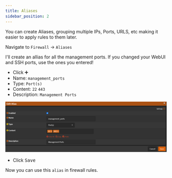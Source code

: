 ```yaml
---
title: Aliases
sidebar_position: 2
---
```


You can create Aliases, grouping multiple IPs, Ports, URLS, etc
making it easier to apply rules to them later.

Navigate to `Firewall` -> `Aliases`

I'll create an allias for all the management ports.
If you changed your WebUI and SSH ports, use the ones you entered!

- Click <kbd>➕</kbd>
- Name: `management_ports`
- Type: `Port(s)`
- Content: `22` `443`
- Description: `Management Ports`

![alias-ports](./img/alias-ports.png)

- Click <kbd>Save</kbd>

Now you can use this `alias` in firewall rules.
